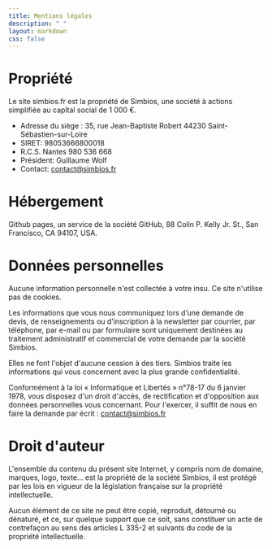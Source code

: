 ```yaml
---
title: Mentions légales
description: " "
layout: markdown
css: false
---
```


# Propriété

Le site simbios.fr est la propriété de Simbios, une société à actions simplifiée au capîtal social de 1 000 €.
- Adresse du siège : 35, rue Jean-Baptiste Robert 44230 Saint-Sébastien-sur-Loire
- SIRET: 98053666800018
- R.C.S. Nantes 980 536 668
- Président: Guillaume Wolf
- Contact: contact@simbios.fr

# Hébergement

Github pages, un service de la société GitHub, 88 Colin P. Kelly Jr. St., San Francisco, CA 94107, USA.

# Données personnelles

Aucune information personnelle n'est collectée à votre insu. Ce site n'utilise pas de cookies.

Les informations que vous nous communiquez lors d’une demande de devis, de renseignements ou d’inscription à la newsletter par courrier, par téléphone, par e-mail ou par formulaire sont uniquement destinées au traitement administratif et commercial de votre demande par la société Simbios.

Elles ne font l'objet d'aucune cession à des tiers. Simbios traite les informations qui vous concernent avec la plus grande confidentialité.

Conformément à la loi « Informatique et Libertés » n°78-17 du 6 janvier 1978, vous disposez d'un droit d'accès, de rectification et d'opposition aux données personnelles vous concernant. Pour l'exercer, il suffit de nous en faire la demande par écrit : contact@simbios.fr

# Droit d'auteur

L'ensemble du contenu du présent site Internet, y compris nom de domaine, marques, logo, texte… est la propriété de la société Simbios, il est protégé par les lois en vigueur de la législation française sur la propriété intellectuelle.

Aucun élément de ce site ne peut être copié, reproduit, détourné ou dénaturé, et ce, sur quelque support que ce soit, sans constituer un acte de contrefaçon au sens des articles L 335-2 et suivants du code de la propriété intellectuelle. 